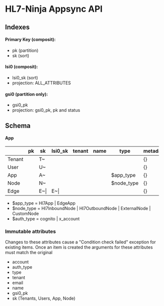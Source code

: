 # HL7-Ninja Appsync API

## Indexes
#### Primary Key (composit):
* pk (partition)
* sk (sort)

#### lsi0 (composit):
* lsi0_sk (sort)
* projection: ALL_ATTRIBUTES

#### gsi0 (partition only):
* gsi0_pk
* projection: gsi0_pk, pk and status

## Schema

#### App

|<item type>| pk      |sk                  |lsi0_sk               |tenant  |name  |type       |metadata|source       |target       |app_id|auth_type   |account              |email    |gsi0_pk |iso          |default_region|billing_info|event_id|
|-----------|---------|--------------------|----------------------|--------|------|-----------|--------|-------------|-------------|------|------------|---------------------|---------|--------|-------------|--------------|------------|--------|
|Tenant     |<name>   |T~                  |                      |        |<name>|           |{}      |             |             |<uuid>|            |                     |         |        |             |<aws region>  |{}          |<uuid>  |
|User       |<tenant> |U~<email>           |                      |<tenant>|<name>|           |{}      |             |             |      |            |                     |<email>  |<email> |             |              |            |        |
|App        |<tenant> |A~<name>            |                      |<tenant>|<name>|$app_type  |{}      |             |             |      |$auth_type  |<aws account number> |         |        |<b64 string> |              |            |        |
|Node       |<tenant> |N~<name>            |                      |<tenant>|<name>|$node_type |{}      |<source node>|<target node>|      |            |                     |         |        |             |              |            |        |
|Edge       |<tenant> |E~<source>\|<target>|E~<target>\|<source>  |<tenant>|<name>|           |{}      |             |             |      |            |                     |         |        |             |              |            |        |

* $app_type = Hl7App | EdgeApp
* $node_type = Hl7InboundNode | Hl7OutboundNode | ExternalNode | CustomNode
* $auth_type = cognito | x_account

### Immutable attributes
Changes to these attributes cause a "Condition check failed" exception for existing items. Once an item is created the arguments for these attributes must match the original
* account
* auth_type
* type
* tenant
* email
* name
* gsi0_pk
* sk (Tenants, Users, App, Node)
